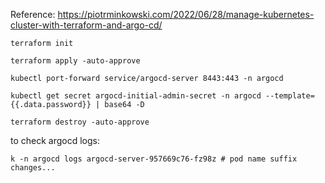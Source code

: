 Reference: https://piotrminkowski.com/2022/06/28/manage-kubernetes-cluster-with-terraform-and-argo-cd/

```shell
terraform init

terraform apply -auto-approve

kubectl port-forward service/argocd-server 8443:443 -n argocd

kubectl get secret argocd-initial-admin-secret -n argocd --template={{.data.password}} | base64 -D

terraform destroy -auto-approve
```

to check argocd logs:

```
k -n argocd logs argocd-server-957669c76-fz98z # pod name suffix changes... 
```